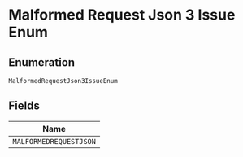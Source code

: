 
# Malformed Request Json 3 Issue Enum

## Enumeration

`MalformedRequestJson3IssueEnum`

## Fields

| Name |
|  --- |
| `MALFORMEDREQUESTJSON` |

